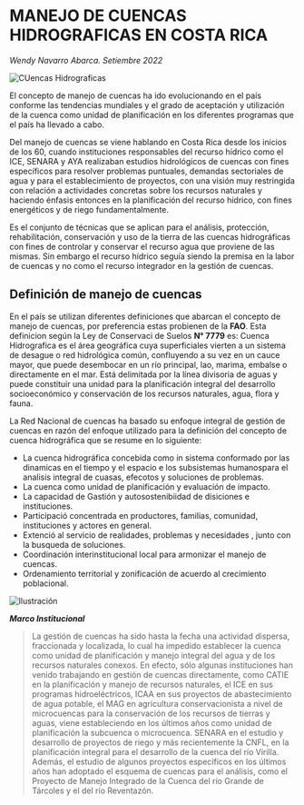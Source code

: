 # MANEJO DE CUENCAS HIDROGRAFICAS EN COSTA RICA  
*Wendy Navarro Abarca.           Setiembre 2022*  

![CUencas Hidrograficas](https://losinformativos.com/wp-content/uploads/2020/12/103456964_4130645566976126_2035728132532021116_o.jpg)  


El concepto de manejo de cuencas ha ido evolucionando en el país conforme las tendencias mundiales y el grado de aceptación y utilización de la cuenca  como unidad de planificación   en los diferentes programas que el país ha llevado a cabo.    

Del manejo de cuencas se viene hablando en Costa Rica desde los inicios de los 60, cuando instituciones responsables del recurso hídrico como el ICE, SENARA y AYA  realizaban estudios hidrológicos de cuencas con fines específicos  para resolver problemas puntuales, demandas  sectoriales de agua y para el establecimiento de proyectos, con una visión muy restringida con relación a actividades concretas sobre los recursos naturales y haciendo énfasis entonces en la planificación del recurso hídrico, con fines energéticos y de riego fundamentalmente.  

Es el conjunto de técnicas que se aplican para el análisis, protección, rehabilitación, conservación y uso de la tierra de las cuencas hidrográficas con fines de controlar y conservar el recurso agua que proviene de las mismas. Sin embargo el recurso hídrico seguía siendo la premisa en la labor de cuencas y no como el recurso integrador en la gestión de cuencas.   

## Definición de manejo de cuencas     

En el país se utilizan diferentes definiciones que abarcan el concepto de manejo de cuencas, por preferencia estas probienen de la **FAO**. Esta definicion según la Ley de Conservaci de Suelos __N° 7779__ es: Cuenca Hidrografica es el área geográfica cuya superficiales vierten a un sistema de desague o red hidrológica común, confluyendo a su vez en un cauce mayor, que puede desembocar en un río principal, lao, marima, embalse o directamente en el mar. Está delimitada por la línea divisoria de aguas y puede constituir una unidad para la planificación integral del desarrollo socioeconómico y conservación de los recursos  naturales, agua, flora y fauna.  

La Red Nacional de cuencas ha basado su enfoque integral de gestión de cuencas en razón del enfoque utilizado para la definición del concepto de  cuenca hidrográfica que se resume en lo siguiente:  

- La cuenca hidrográfica  concebida como in sistema conformado  por las dinamicas  en el tiempo y el espacio e los subsistemas humanospara el analisis integral de cuasas, efecotos  y soluciones de problemas.  
- La cuenca como unidad de  planificación y evaluación de  impacto.  
- La capacidad de Gastión  y autosostenibiidad  de disiciones e instituciones.  
-  Participació concentrada  en productores, familias, comunidad, instituciones y actores en general.  
-  Extenció al servicio de realidades, problemas y necesidades , junto con la busqueda de soluciones.  
-  Coordinación interinstitucional  local para armonizar el manejo de cuencas.  
-  Ordenamiento territorial y zonificación de acuerdo al  crecimiento poblacional.  

  
![ Ilustración](https://i0.wp.com/mx.tiching.com/uploads/contents/2011/08/24/40948_1314185607.jpg?ssl=1)  

  
__*Marco Institucional*__  

> La gestión de cuencas ha sido hasta la fecha una actividad dispersa, fraccionada y localizada, lo cual ha impedido establecer la cuenca como unidad de planificación y manejo integral del agua y de los recursos naturales conexos. En efecto, sólo algunas instituciones han venido trabajando en gestión de cuencas directamente, como CATIE en la planificación y manejo de recursos naturales, el ICE en sus programas hidroeléctricos, ICAA en sus proyectos de abastecimiento de agua potable, el MAG en agricultura conservacionista a nivel de microcuencas para la conservación de los recursos de tierras y aguas,  viene estableciendo en los últimos años como unidad de planificación  la subcuenca o microcuenca. SENARA en el estudio y desarrollo de proyectos de riego y más recientemente la CNFL, en la planificación integral para el desarrollo de la cuenca del río Virilla. Además, el estudio de algunos proyectos específicos en los últimos años han adoptado el esquema de cuencas para el análisis, como el Proyecto de Manejo Integrado de la Cuenca del río Grande de Tárcoles y el del río Reventazón.   
